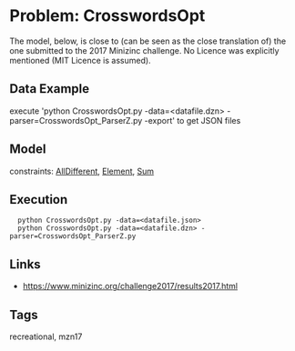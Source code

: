 # Problem: CrosswordsOpt

The model, below, is close to (can be seen as the close translation of) the one submitted to the 2017 Minizinc challenge.
No Licence was explicitly mentioned (MIT Licence is assumed).

## Data Example
  execute 'python CrosswordsOpt.py -data=<datafile.dzn> -parser=CrosswordsOpt_ParserZ.py -export' to get JSON files

## Model
  constraints: [AllDifferent](https://pycsp.org/documentation/constraints/AllDifferent), [Element](https://pycsp.org/documentation/constraints/Element), [Sum](https://pycsp.org/documentation/constraints/Sum)

## Execution
```
  python CrosswordsOpt.py -data=<datafile.json>
  python CrosswordsOpt.py -data=<datafile.dzn> -parser=CrosswordsOpt_ParserZ.py
```

## Links
  - https://www.minizinc.org/challenge2017/results2017.html

## Tags
  recreational, mzn17
